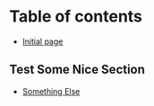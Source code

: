 # Table of contents

* [Initial page](README.md)

## Test Some Nice Section

* [Something Else](test-some-nice-section/something-else.md)

